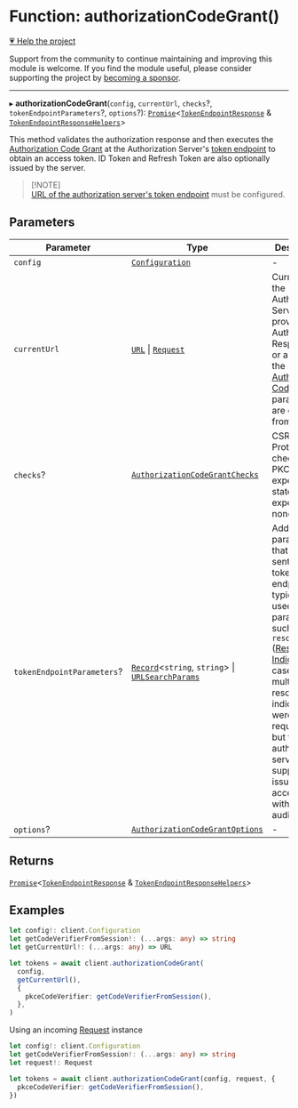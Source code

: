 # Function: authorizationCodeGrant()

[💗 Help the project](https://github.com/sponsors/panva)

Support from the community to continue maintaining and improving this module is welcome. If you find the module useful, please consider supporting the project by [becoming a sponsor](https://github.com/sponsors/panva).

***

▸ **authorizationCodeGrant**(`config`, `currentUrl`, `checks`?, `tokenEndpointParameters`?, `options`?): [`Promise`](https://developer.mozilla.org/docs/Web/JavaScript/Reference/Global_Objects/Promise)\<[`TokenEndpointResponse`](../interfaces/TokenEndpointResponse.md) & [`TokenEndpointResponseHelpers`](../interfaces/TokenEndpointResponseHelpers.md)\>

This method validates the authorization response and then executes the
[Authorization Code Grant](https://datatracker.ietf.org/doc/html/rfc6749#section-4.1) at the Authorization Server's
[token endpoint](../interfaces/ServerMetadata.md#token_endpoint) to obtain an access
token. ID Token and Refresh Token are also optionally issued by the server.

> [!NOTE]\
> [URL of the authorization server's token endpoint](../interfaces/ServerMetadata.md#token_endpoint)
> must be configured.

## Parameters

| Parameter | Type | Description |
| ------ | ------ | ------ |
| `config` | [`Configuration`](../classes/Configuration.md) | - |
| `currentUrl` | [`URL`](https://developer.mozilla.org/docs/Web/API/URL) \| [`Request`](https://developer.mozilla.org/docs/Web/API/Request) | Current [URL](https://developer.mozilla.org/docs/Web/API/URL) the Authorization Server provided an Authorization Response to or a [Request](https://developer.mozilla.org/docs/Web/API/Request), the [Authorization Code Grant](https://datatracker.ietf.org/doc/html/rfc6749#section-4.1) parameters are extracted from this. |
| `checks`? | [`AuthorizationCodeGrantChecks`](../interfaces/AuthorizationCodeGrantChecks.md) | CSRF Protection checks like PKCE, expected state, or expected nonce |
| `tokenEndpointParameters`? | [`Record`](https://www.typescriptlang.org/docs/handbook/utility-types.html#recordkeys-type)\<`string`, `string`\> \| [`URLSearchParams`](https://developer.mozilla.org/docs/Web/API/URLSearchParams) | Additional parameters that will be sent to the token endpoint, typically used for parameters such as `resource` ([Resource Indicator](https://www.rfc-editor.org/rfc/rfc8707)) in cases where multiple resource indicators were requested but the authorization server only supports issuing an access token with a single audience |
| `options`? | [`AuthorizationCodeGrantOptions`](../interfaces/AuthorizationCodeGrantOptions.md) | - |

## Returns

[`Promise`](https://developer.mozilla.org/docs/Web/JavaScript/Reference/Global_Objects/Promise)\<[`TokenEndpointResponse`](../interfaces/TokenEndpointResponse.md) & [`TokenEndpointResponseHelpers`](../interfaces/TokenEndpointResponseHelpers.md)\>

## Examples

```ts
let config!: client.Configuration
let getCodeVerifierFromSession!: (...args: any) => string
let getCurrentUrl!: (...args: any) => URL

let tokens = await client.authorizationCodeGrant(
  config,
  getCurrentUrl(),
  {
    pkceCodeVerifier: getCodeVerifierFromSession(),
  },
)
```

Using an incoming [Request](https://developer.mozilla.org/docs/Web/API/Request) instance

```ts
let config!: client.Configuration
let getCodeVerifierFromSession!: (...args: any) => string
let request!: Request

let tokens = await client.authorizationCodeGrant(config, request, {
  pkceCodeVerifier: getCodeVerifierFromSession(),
})
```
